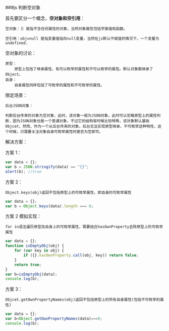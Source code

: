###js 判断空对象

首先要区分一个概念，**空对象和空引用**：

    空对象：｛｝是指不含任何属性的对象，当然对象属性包括字面值和函数。

    空引用：obj=null 是指变量值指向null变量，当然在js默认不赋值的情况下，一个变量为undefined.

空对象的讨论：

    原型：
        原型上包括了继承属性，有可以枚举的属性和不可以枚举的属性。默认对象都继承了Object。
    自身：
        自身属性同样包括了可枚举的属性和不可枚举的属性。

限定场景：

    后台JSON对象：

    判断后台传来的对象为空对象，此时，该对象一般为JSON对象，此时可以忽略原型上的属性判断，因为JSON对象也是一个普通对象，不过它的结构有时候比较特殊，该对象默认基础Objcet，然而，作为一个从后台传来的对象，后台无法实现原型继承、不可枚举这种特性，这个时候，只需要关注对象自身可枚举属性时是否为空即可。

解决方案：

方案 1：

```javascript
var data = {};
var b = JSON.stringify(data) == "{}";
alert(b); //true
```

方案 2：
    
    Object.keys(obj)返回不包括原型上的可枚举属性，即自身的可枚举属性

```javascript
var data = {};
var b = Object.keys(data).length === 0;
```

方案 2 模拟实现：

    for in语法遍历原型及自身上的可枚举属性，需要结合hasOwnProperty去除原型上的可枚举属性

```javascript
var data = {};
function isEmptyObj(obj) {
    for (var key in obj) {
        if ({}.hasOwnProperty.call(obj, key)) return false;
    }
    return true;
}
var b=isEmptyObj(data);
console.log(b);
```
方案 3：

    Objcet.getOwnPropertyNames(obj)返回不包括原型上的所有自身属性(包括不可枚举的属性)

```javascript
var data = {};
var b=Object.getOwnPropertyNames(data)===0;
console.log(b);
```